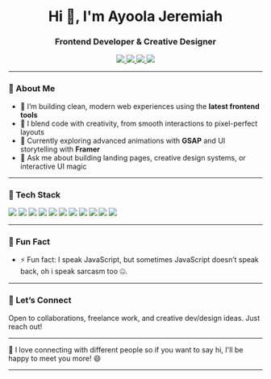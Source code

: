 <h1 align="center">Hi 👋, I'm Ayoola Jeremiah</h1>
<h3 align="center">Frontend Developer & Creative Designer</h3>

<p align="center ">
  <a href="https://ayoolajeremy.vercel.com" target="_blank">
    <img src="https://img.shields.io/badge/Portfolio-%23000000.svg?&style=for-the-badge&logo=firefox&logoColor=white" />
  </a>
  <a href="https://twitter.com/AyoolaJeremiah1" target="_blank">
    <img src="https://img.shields.io/badge/Twitter-%231DA1F2.svg?&style=for-the-badge&logo=twitter&logoColor=white" />
  </a>
  <a href="https://www.linkedin.com/in/ayoolajeremy/" target="_blank">
    <img src="https://img.shields.io/badge/LinkedIn-%230A66C2.svg?&style=for-the-badge&logo=linkedin&logoColor=white" />
  </a>
  <a href="mailto:ayoolajeremy@gmail.com" target="_blank">
    <img src="https://img.shields.io/badge/Gmail-D14836?style=for-the-badge&logo=gmail&logoColor=white" />
  </a>
</p>

---

### 🧠 About Me

- 🔭 I’m building clean, modern web experiences using the **latest frontend tools**
- 🎨 I blend code with creativity, from smooth interactions to pixel-perfect layouts
- 🌱 Currently exploring advanced animations with **GSAP** and UI storytelling with **Framer**
- 💬 Ask me about building landing pages, creative design systems, or interactive UI magic

---

<!--
**Jeremmy0/jeremmy0** is a ✨ _special_ ✨ repository because its `README.md` (this file) appears on your GitHub profile.

Here are some ideas to get you started:

- 🔭 I’m currently working on ...
- 🌱 I’m currently learning ...
-  I’m looking to collaborate on ...
- 🤔 I’m looking for help with ...
- 💬 Ask me about ...
- 📫 How to reach me: ...
- 😄 Pronouns: ...
- ⚡ Fun fact: .. -->

### 🚀 Tech Stack

<p>
  <img src="https://img.shields.io/badge/Next.js-000000?style=for-the-badge&logo=nextdotjs&logoColor=white" />
  <img src="https://img.shields.io/badge/React-20232A?style=for-the-badge&logo=react&logoColor=61DAFB" />
  <img src="https://img.shields.io/badge/Tailwind_CSS-38B2AC?style=for-the-badge&logo=tailwind-css&logoColor=white" />
  <img src="https://img.shields.io/badge/GSAP-88CE02?style=for-the-badge&logo=greensock&logoColor=black" />
  <img src="https://img.shields.io/badge/Framer-0055FF?style=for-the-badge&logo=framer&logoColor=white" />
  <img src="https://img.shields.io/badge/Figma-F24E1E?style=for-the-badge&logo=figma&logoColor=white" />
  <img src="https://img.shields.io/badge/Node.js-339933?style=for-the-badge&logo=node.js&logoColor=white" />
  <img src="https://img.shields.io/badge/MongoDB-47A248?style=for-the-badge&logo=mongodb&logoColor=white" />
  <img src="https://img.shields.io/badge/Vercel-000000?style=for-the-badge&logo=vercel&logoColor=white" />
    <img src="https://img.shields.io/badge/Bootstrap-563D7C?style=for-the-badge&logo=bootstrap&logoColor=white" />
  <img src="https://img.shields.io/badge/Styled--Components-db7093?style=for-the-badge&logo=styled-components&logoColor=white" />
</p>



<!--  ### 📈 GitHub Stats

<p align="center">
  <img src="https://github-readme-stats.vercel.app/api?username=ayoolajeremy&show_icons=true&theme=radical" height="170"/>
  <img src="https://github-readme-stats.vercel.app/api/top-langs/?username=ayoolajeremy&layout=compact&theme=radical" height="170"/>
</p>

<p align="center">
  <img src="https://streak-stats.demolab.com?user=ayoolajeremy&theme=radical&hide_border=false" height="180"/>
</p>
-->
---

### 🧩 Fun Fact

- ⚡ Fun fact: I speak JavaScript, but sometimes JavaScript doesn’t speak back, oh i speak sarcasm too 🤐.


---

### 💬 Let’s Connect

Open to collaborations, freelance work, and creative dev/design ideas. Just reach out!

---
👯 I love connecting with different people so if you want to say hi, I'll be happy to meet you more! 😄



---
<!--
**Jeremmy0/jeremmy0** is a ✨ _special_ ✨ repository because its `README.md` (this file) appears on your GitHub profile.

Here are some ideas to get you started:

- 🔭 I’m currently working on ...
- 🌱 I’m currently learning ...
- 👯 I’m looking to collaborate on ...
- 🤔 I’m looking for help with ...
- 💬 Ask me about ...
- 📫 How to reach me: ...
- 😄 Pronouns: ...
- ⚡ Fun fact: ...
-->
